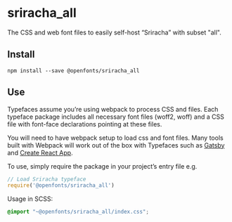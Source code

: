 
# sriracha_all

The CSS and web font files to easily self-host “Sriracha” with subset "all".

## Install

`npm install --save @openfonts/sriracha_all`

## Use

Typefaces assume you’re using webpack to process CSS and files. Each typeface
package includes all necessary font files (woff2, woff) and a CSS file with
font-face declarations pointing at these files.

You will need to have webpack setup to load css and font files. Many tools built
with Webpack will work out of the box with Typefaces such as [Gatsby](https://github.com/gatsbyjs/gatsby)
and [Create React App](https://github.com/facebookincubator/create-react-app).

To use, simply require the package in your project’s entry file e.g.

```javascript
// Load Sriracha typeface
require('@openfonts/sriracha_all')
```

Usage in SCSS:
```scss
@import "~@openfonts/sriracha_all/index.css";
```
